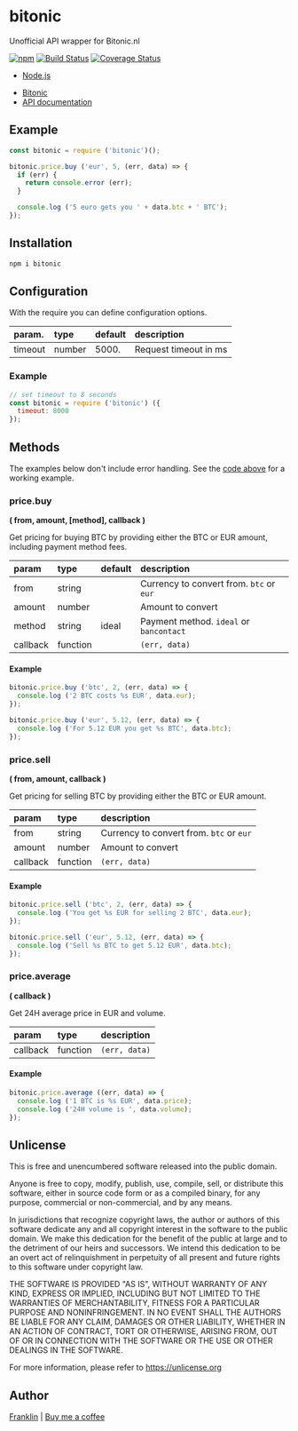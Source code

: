# bitonic

Unofficial API wrapper for Bitonic.nl

[![npm](https://img.shields.io/npm/v/bitonic.svg?maxAge=3600)](https://github.com/fvdm/nodejs-bitonic/blob/master/CHANGELOG.md)
[![Build Status](https://github.com/fvdm/nodejs-bitonic/actions/workflows/node.js.yml/badge.svg?branch=master)](https://github.com/fvdm/nodejs-bitonic/actions/workflows/node.js.yml)
[![Coverage Status](https://coveralls.io/repos/github/fvdm/nodejs-bitonic/badge.svg?branch=master)](https://coveralls.io/github/fvdm/nodejs-bitonic?branch=master)

+ [Node.js](https://nodejs.org)
* [Bitonic](https://bitonic.nl)
* [API documentation](https://bitonic.nl/api)


## Example

```js
const bitonic = require ('bitonic')();

bitonic.price.buy ('eur', 5, (err, data) => {
  if (err) {
    return console.error (err);
  }

  console.log ('5 euro gets you ' + data.btc + ' BTC');
});
```


## Installation

```sh
npm i bitonic
```


## Configuration

With the require you can define configuration options.

param.  | type   | default | description
:-------|:-------|:--------|:-----------
timeout | number | 5000.   | Request timeout in ms


### Example

```js
// set timeout to 8 seconds
const bitonic = require ('bitonic') ({
  timeout: 8000
});
```


## Methods

The examples below don't include error handling.
See the [code above](#example) for a working example.

### price.buy
**( from, amount, [method], callback )**

Get pricing for buying BTC by providing either the
BTC or EUR amount, including payment method fees.

param    | type     | default | description
:--------|:---------|:--------|:---------------
from     | string   |         | Currency to convert from. `btc` or `eur`
amount   | number   |         | Amount to convert
method   | string   | ideal   | Payment method. `ideal` or `bancontact`
callback | function |         | `(err, data)`


#### Example

```js
bitonic.price.buy ('btc', 2, (err, data) => {
  console.log ('2 BTC costs %s EUR', data.eur);
});

bitonic.price.buy ('eur', 5.12, (err, data) => {
  console.log ('For 5.12 EUR you get %s BTC', data.btc);
});
```


### price.sell
**( from, amount, callback )**

Get pricing for selling BTC by providing either the
BTC or EUR amount.

param    | type     | description
:--------|:---------|:-------------------------
from     | string   | Currency to convert from. `btc` or `eur`
amount   | number   | Amount to convert
callback | function | `(err, data)`


#### Example

```js
bitonic.price.sell ('btc', 2, (err, data) => {
  console.log ('You get %s EUR for selling 2 BTC', data.eur);
});

bitonic.price.sell ('eur', 5.12, (err, data) => {
  console.log ('Sell %s BTC to get 5.12 EUR', data.btc);
});
```


### price.average
**( callback )**

Get 24H average price in EUR and volume.

param    | type     | description
:--------|:---------|:-------------
callback | function | `(err, data)`


#### Example

```js
bitonic.price.average ((err, data) => {
  console.log ('1 BTC is %s EUR', data.price);
  console.log ('24H volume is ', data.volume);
});
```


## Unlicense

This is free and unencumbered software released into the public domain.

Anyone is free to copy, modify, publish, use, compile, sell, or
distribute this software, either in source code form or as a compiled
binary, for any purpose, commercial or non-commercial, and by any
means.

In jurisdictions that recognize copyright laws, the author or authors
of this software dedicate any and all copyright interest in the
software to the public domain. We make this dedication for the benefit
of the public at large and to the detriment of our heirs and
successors. We intend this dedication to be an overt act of
relinquishment in perpetuity of all present and future rights to this
software under copyright law.

THE SOFTWARE IS PROVIDED "AS IS", WITHOUT WARRANTY OF ANY KIND,
EXPRESS OR IMPLIED, INCLUDING BUT NOT LIMITED TO THE WARRANTIES OF
MERCHANTABILITY, FITNESS FOR A PARTICULAR PURPOSE AND NONINFRINGEMENT.
IN NO EVENT SHALL THE AUTHORS BE LIABLE FOR ANY CLAIM, DAMAGES OR
OTHER LIABILITY, WHETHER IN AN ACTION OF CONTRACT, TORT OR OTHERWISE,
ARISING FROM, OUT OF OR IN CONNECTION WITH THE SOFTWARE OR THE USE OR
OTHER DEALINGS IN THE SOFTWARE.

For more information, please refer to <https://unlicense.org>


## Author

[Franklin](https://fvdm.com)
| [Buy me a coffee](https://fvdm.com/donating/)
